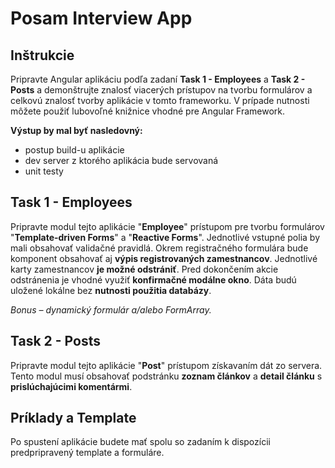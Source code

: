 # Posam Interview App

## Inštrukcie

Pripravte Angular aplikáciu podľa zadaní **Task 1 - Employees** a **Task 2 - Posts** a demonštrujte znalosť viacerých prístupov na tvorbu formulárov a celkovú znalosť tvorby aplikácie v tomto frameworku.
V prípade nutnosti môžete použiť lubovoľné knižnice vhodné pre Angular Framework.

**Výstup by mal byť nasledovný:**

* postup build-u aplikácie
* dev server z ktorého aplikácia bude servovaná
* unit testy


## Task 1 - Employees
Pripravte modul tejto aplikácie "**Employee**" prístupom pre tvorbu formulárov "**Template-driven Forms**" a "**Reactive Forms**". Jednotlivé vstupné polia by mali obsahovať validačné pravidlá. Okrem registračného formulára bude komponent obsahovať aj **výpis registrovaných zamestnancov**. Jednotlivé karty zamestnancov **je možné odstrániť**. Pred dokončením akcie odstránenia je vhodné využiť **konfirmačné modálne okno**. Dáta budú uložené lokálne bez **nutnosti použitia databázy**.

_Bonus – dynamický formulár a/alebo FormArray._

## Task 2 - Posts
Pripravte modul tejto aplikácie "**Post**" prístupom získavaním dát zo servera. Tento modul musí obsahovať podstránku **zoznam článkov** a **detail článku** s **prislúchajúcimi komentármi**.

## Príklady a Template
Po spustení aplikácie budete mať spolu so zadaním k dispozícii predpripravený template a formuláre.
